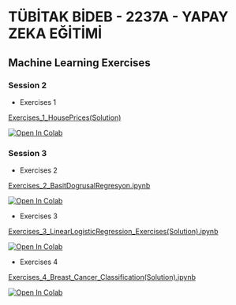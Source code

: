# TÜBİTAK BİDEB - 2237A - YAPAY ZEKA EĞİTİMİ
## Machine Learning Exercises

### Session 2

- Exercises 1

[Exercises_1_HousePrices(Solution)](https://colab.research.google.com/github/yavuzKomecoglu/yapay-zeka-egitimi-tubitak-bideb-2237a/blob/main/notebooks/Exercises_1_HousePrices(Solution).ipynb)

[![Open In Colab](https://colab.research.google.com/assets/colab-badge.svg)](https://colab.research.google.com/github/yavuzKomecoglu/yapay-zeka-egitimi-tubitak-bideb-2237a/blob/main/notebooks/Exercises_1_HousePrices(Solution).ipynb)

### Session 3

-  Exercises 2

[Exercises_2_BasitDogrusalRegresyon.ipynb](https://colab.research.google.com/github/yavuzKomecoglu/yapay-zeka-egitimi-tubitak-bideb-2237a/blob/main/notebooks/Exercises_2_BasitDogrusalRegresyon.ipynb)

[![Open In Colab](https://colab.research.google.com/assets/colab-badge.svg)](https://colab.research.google.com/github/yavuzKomecoglu/yapay-zeka-egitimi-tubitak-bideb-2237a/blob/main/notebooks/Exercises_2_BasitDogrusalRegresyon.ipynb)

-  Exercises 3

[Exercises_3_LinearLogisticRegression_Exercises(Solution).ipynb](https://colab.research.google.com/github/yavuzKomecoglu/yapay-zeka-egitimi-tubitak-bideb-2237a/blob/main/notebooks/Exercises_3_LinearLogisticRegression_Exercises(Solution).ipynb)

[![Open In Colab](https://colab.research.google.com/assets/colab-badge.svg)](https://colab.research.google.com/github/yavuzKomecoglu/yapay-zeka-egitimi-tubitak-bideb-2237a/blob/main/notebooks/Exercises_3_LinearLogisticRegression_Exercises(Solution).ipynb)


-  Exercises 4

[Exercises_4_Breast_Cancer_Classification(Solution).ipynb](https://colab.research.google.com/github/yavuzKomecoglu/yapay-zeka-egitimi-tubitak-bideb-2237a/blob/main/notebooks/Exercises_4_Breast_Cancer_Classification(Solution).ipynb)

[![Open In Colab](https://colab.research.google.com/assets/colab-badge.svg)](https://colab.research.google.com/github/yavuzKomecoglu/yapay-zeka-egitimi-tubitak-bideb-2237a/blob/main/notebooks/Exercises_4_Breast_Cancer_Classification(Solution).ipynb)

